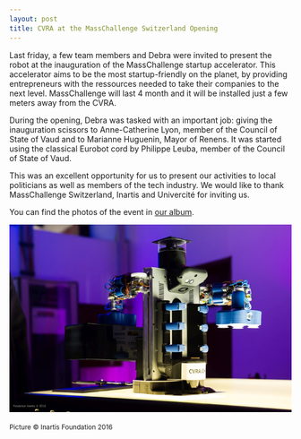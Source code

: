 ```yaml
---
layout: post
title: CVRA at the MassChallenge Switzerland Opening
---
```


Last friday, a few team members and Debra were invited to present the robot at the inauguration of the MassChallenge startup accelerator.
This accelerator aims to be the most startup-friendly on the planet, by providing entrepreneurs with the ressources needed to take their companies to the next level.
MassChallenge will last 4 month and it will be installed just a few meters away from the CVRA.

During the opening, Debra was tasked with an important job: giving the inauguration scissors to Anne-Catherine Lyon, member of the Council of State of Vaud and to Marianne Huguenin, Mayor of Renens.
It was started using the classical Eurobot cord by Philippe Leuba, member of the Council of State of Vaud.

This was an excellent opportunity for us to present our activities to local politicians as well as members of the tech industry.
We would like to thank MassChallenge Switzerland, Inartis and Univercité for inviting us.

You can find the photos of the event in [our album](https://goo.gl/photos/TeTntYhAEUNJJysb7).

![Debra revealing the inauguration scissors](/images/album_thumbnails/2016_masschallenge.jpg)

<small>Picture &copy; Inartis Foundation 2016</small>
